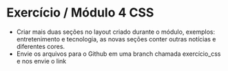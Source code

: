 # Exercício / Módulo 4 CSS

- Criar mais duas seções no layout criado 
durante o módulo, exemplos: 
entretenimento e tecnologia, as novas 
seções 
conter outras notícias e 
diferentes cores.
 - Envie os arquivos para o Github em uma 
branch chamada exercício_css e nos envie 
o link

